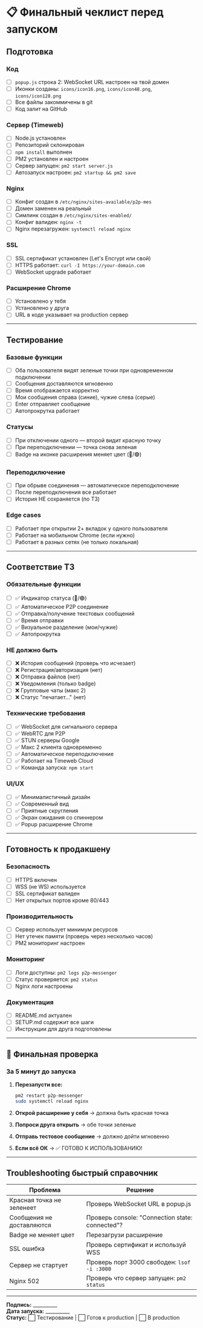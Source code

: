# 📋 Финальный чеклист перед запуском

## Подготовка

### Код
- [ ] `popup.js` строка 2: WebSocket URL настроен на твой домен
- [ ] Иконки созданы: `icons/icon16.png`, `icons/icon48.png`, `icons/icon128.png`
- [ ] Все файлы закоммичены в git
- [ ] Код залит на GitHub

### Сервер (Timeweb)
- [ ] Node.js установлен
- [ ] Репозиторий склонирован
- [ ] `npm install` выполнен
- [ ] PM2 установлен и настроен
- [ ] Сервер запущен: `pm2 start server.js`
- [ ] Автозапуск настроен: `pm2 startup && pm2 save`

### Nginx
- [ ] Конфиг создан в `/etc/nginx/sites-available/p2p-mes`
- [ ] Домен заменен на реальный
- [ ] Симлинк создан в `/etc/nginx/sites-enabled/`
- [ ] Конфиг валиден: `nginx -t`
- [ ] Nginx перезагружен: `systemctl reload nginx`

### SSL
- [ ] SSL сертификат установлен (Let's Encrypt или свой)
- [ ] HTTPS работает: `curl -I https://your-domain.com`
- [ ] WebSocket upgrade работает

### Расширение Chrome
- [ ] Установлено у тебя
- [ ] Установлено у друга
- [ ] URL в коде указывает на production сервер

---

## Тестирование

### Базовые функции
- [ ] Оба пользователя видят зеленые точки при одновременном подключении
- [ ] Сообщения доставляются мгновенно
- [ ] Время отображается корректно
- [ ] Мои сообщения справа (синие), чужие слева (серые)
- [ ] Enter отправляет сообщение
- [ ] Автопрокрутка работает

### Статусы
- [ ] При отключении одного — второй видит красную точку
- [ ] При переподключении — точка снова зеленая
- [ ] Badge на иконке расширения меняет цвет (🔴/🟢)

### Переподключение
- [ ] При обрыве соединения — автоматическое переподключение
- [ ] После переподключения все работает
- [ ] История НЕ сохраняется (по ТЗ)

### Edge cases
- [ ] Работает при открытии 2+ вкладок у одного пользователя
- [ ] Работает на мобильном Chrome (если нужно)
- [ ] Работает в разных сетях (не только локальная)

---

## Соответствие ТЗ

### Обязательные функции
- [ ] ✅ Индикатор статуса (🔴/🟢)
- [ ] ✅ Автоматическое P2P соединение
- [ ] ✅ Отправка/получение текстовых сообщений
- [ ] ✅ Время отправки
- [ ] ✅ Визуальное разделение (мои/чужие)
- [ ] ✅ Автопрокрутка

### НЕ должно быть
- [ ] ❌ История сообщений (проверь что исчезает)
- [ ] ❌ Регистрация/авторизация (нет)
- [ ] ❌ Отправка файлов (нет)
- [ ] ❌ Уведомления (только badge)
- [ ] ❌ Групповые чаты (макс 2)
- [ ] ❌ Статус "печатает..." (нет)

### Технические требования
- [ ] ✅ WebSocket для сигнального сервера
- [ ] ✅ WebRTC для P2P
- [ ] ✅ STUN серверы Google
- [ ] ✅ Макс 2 клиента одновременно
- [ ] ✅ Автоматическое переподключение
- [ ] ✅ Работает на Timeweb Cloud
- [ ] ✅ Команда запуска: `npm start`

### UI/UX
- [ ] ✅ Минималистичный дизайн
- [ ] ✅ Современный вид
- [ ] ✅ Приятные скругления
- [ ] ✅ Экран ожидания со спиннером
- [ ] ✅ Popup расширение Chrome

---

## Готовность к продакшену

### Безопасность
- [ ] HTTPS включен
- [ ] WSS (не WS) используется
- [ ] SSL сертификат валиден
- [ ] Нет открытых портов кроме 80/443

### Производительность
- [ ] Сервер использует минимум ресурсов
- [ ] Нет утечек памяти (проверь через несколько часов)
- [ ] PM2 мониторинг настроен

### Мониторинг
- [ ] Логи доступны: `pm2 logs p2p-messenger`
- [ ] Статус проверяется: `pm2 status`
- [ ] Nginx логи настроены

### Документация
- [ ] README.md актуален
- [ ] SETUP.md содержит все шаги
- [ ] Инструкции для друга подготовлены

---

## 🚀 Финальная проверка

### За 5 минут до запуска

1. **Перезапусти все:**
   ```bash
   pm2 restart p2p-messenger
   sudo systemctl reload nginx
   ```

2. **Открой расширение у себя** → должна быть красная точка

3. **Попроси друга открыть** → обе точки зеленые

4. **Отправь тестовое сообщение** → должно дойти мгновенно

5. **Если всё ОК** → ✅ ГОТОВО К ИСПОЛЬЗОВАНИЮ!

---

## Troubleshooting быстрый справочник

| Проблема | Решение |
|----------|---------|
| Красная точка не зеленеет | Проверь WebSocket URL в popup.js |
| Сообщения не доставляются | Проверь console: "Connection state: connected"? |
| Badge не меняет цвет | Перезагрузи расширение |
| SSL ошибка | Проверь сертификат и используй WSS |
| Сервер не стартует | Проверь порт 3000 свободен: `lsof -i :3000` |
| Nginx 502 | Проверь что сервер запущен: `pm2 status` |

---

**Подпись:** __________  
**Дата запуска:** __________  
**Статус:** ⬜ Тестирование  |  ⬜ Готов к production  |  ⬜ В production

